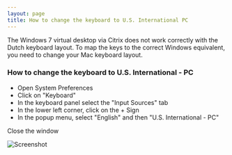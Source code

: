 ```yaml
---
layout: page
title: How to change the keyboard to U.S. International PC
---
```


The Windows 7 virtual desktop via Citrix does not work correctly with the Dutch keyboard layout. To map the keys to the correct Windows equivalent, you need to change your Mac keyboard layout.

### How to change the keyboard to U.S. International - PC

* Open System Preferences
* Click on "Keyboard"
* In the keyboard panel select the "Input Sources" tab
* In the lower left corner, click on the + Sign
* In the popup menu, select "English" and then "U.S. International - PC"

Close the window


![Screenshot](../keyboard_us_international.png)
